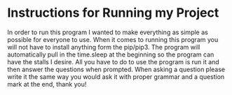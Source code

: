 # Instructions for Running my Project

In order to run this program I wanted to make everything as simple as possible for everyone to use. When it comes to running this program you will not have to install anything form the pip/pip3. The program will automatically pull in the time.sleep at the beginning so the program can have the stalls I desire. All you have to do to use the program is run it and then answer the questions when prompted. When asking a question please write it the same way you would ask it with proper grammar and a question mark at the end, thank you!
